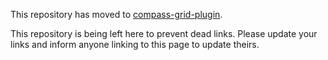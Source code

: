This repository has moved to [compass-grid-plugin](https://github.com/heygrady/compass-grid-plugin).

This repository is being left here to prevent dead links. Please update your links and inform anyone linking to this page to update theirs.